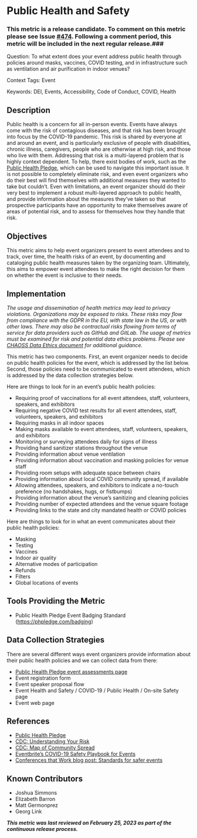 # Public Health and Safety
### This metric is a release candidate. To comment on this metric please see Issue [#474](https://github.com/chaoss/wg-dei/issues/474). Following a comment period, this metric will be included in the next regular release.###

Question: To what extent does your event address public health through policies around masks, vaccines, COVID testing, and in infrastructure such as ventilation and air purification in indoor venues?

Context Tags: Event

Keywords: DEI, Events, Accessibility, Code of Conduct, COVID, Health

## Description
Public health is a concern for all in-person events. Events have always come with the risk of contagious diseases, and that risk has been brought into focus by the COVID-19 pandemic. This risk is shared by everyone at and around an event, and is particularly exclusive of people with disabilities, chronic illness, caregivers, people who are otherwise at high risk, and those who live with them. Addressing that risk is a multi-layered problem that is highly context dependent. To help, there exist bodies of work, such as the [Public Health Pledge](https://publichealthpledge.com/), which can be used to navigate this important issue. It is not possible to completely eliminate risk, and even event organizers who do their best will find themselves with additional measures they wanted to take but couldn’t. Even with limitations, an event organizer should do their very best to implement a robust multi-layered approach to public health, and provide information about the measures they’ve taken so that prospective participants have an opportunity to make themselves aware of areas of potential risk, and to assess for themselves how they handle that risk.

## Objectives

This metric aims to help event organizers present to event attendees and to track, over time, the health risks of an event, by documenting and cataloging public health measures taken by the organizing team. Ultimately, this aims to empower event attendees to make the right decision for them on whether the event is inclusive to their needs.

## Implementation

*The usage and dissemination of health metrics may lead to privacy violations. Organizations may be exposed to risks. These risks may flow from compliance with the GDPR in the EU, with state law in the US, or with other laws. There may also be contractual risks flowing from terms of service for data providers such as GitHub and GitLab. The usage of metrics must be examined for risk and potential data ethics problems. Please see [CHAOSS Data Ethics document](https://github.com/chaoss/community/blob/main/data-use-statement.md) for additional guidance.* 

This metric has two components. First, an event organizer needs to decide on public health policies for the event, which is addressed by the list below. Second, those policies need to be communicated to event attendees, which is addressed by the data collection strategies below. 

Here are things to look for in an event’s public health policies:

- Requiring proof of vaccinations for all event attendees, staff, volunteers, speakers, and exhibitors
- Requiring negative COVID test results for all event attendees, staff, volunteers, speakers, and exhibitors
- Requiring masks in all indoor spaces
- Making masks available to event attendees, staff, volunteers, speakers, and exhibitors
- Monitoring or surveying attendees daily for signs of illness
- Providing hand sanitizer stations throughout the venue
- Providing information about venue ventilation
- Providing information about vaccination and masking policies for venue staff
- Providing room setups with adequate space between chairs
- Providing information about local COVID community spread, if available
- Allowing attendees, speakers, and exhibitors to indicate a no-touch preference (no handshakes, hugs, or fistbumps)
- Providing information about the venue’s sanitizing and cleaning policies 
- Providing number of expected attendees and the venue square footage
- Providing links to the state and city mandated health or COVID policies 

Here are things to look for in what an event communicates about their public health policies:

- Masking 
- Testing
- Vaccines
- Indoor air quality
- Alternative modes of participation
- Refunds
- Filters
- Global locations of events

## Tools Providing the Metric
- Public Health Pledge Event Badging Standard (https://phpledge.com/badging)

## Data Collection Strategies
There are several different ways event organizers provide information about their public health policies and we can collect data from there:

- [Public Health Pledge event assessments page](https://github.com/phpledge/badging)
- Event registration form
- Event speaker proposal flow
- Event Health and Safety / COVID-19 / Public Health / On-site Safety page
- Event web page

## References
- [Public Health Pledge](https://publichealthpledge.com/)
- [CDC: Understanding Your Risk](https://www.cdc.gov/coronavirus/2019-ncov/your-health/understanding-risk.html)
- [CDC: Map of Community Spread](https://covid.cdc.gov/covid-data-tracker/#county-view?list_select_state=all_states&list_select_county=all_counties&data-type=CommunityLevels)
- [Eventbrite’s COVID-19 Safety Playbook for Events](https://www.eventbrite.ie/l/covid19-event-safety/) 
- [Conferences that Work blog post: Standards for safer events](https://www.conferencesthatwork.com/index.php/event-design/2023/02/standards-for-safer-events/)

## Known Contributors
- Joshua Simmons
- Elizabeth Barron
- Matt Germonprez
- Georg Link

***This metric was last reviewed on February 25, 2023 as part of the continuous release process.***
